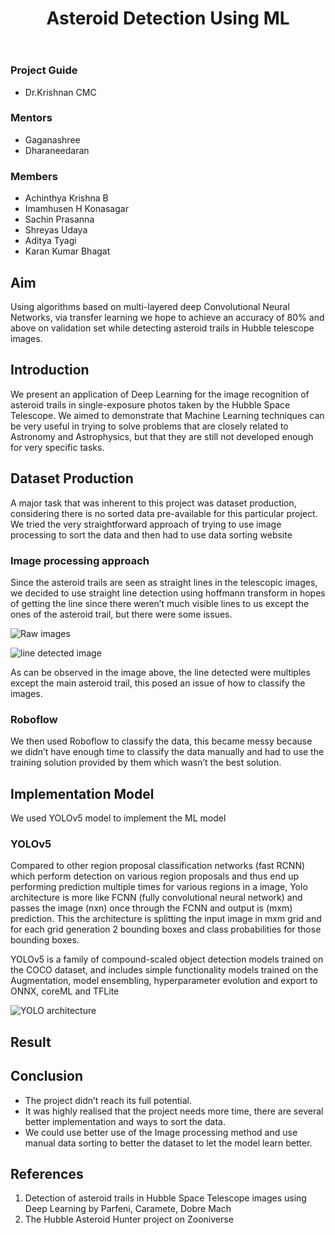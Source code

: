 ﻿---
layout: post

title: "Asteroid Detection Using ML"

description: "Detection of Asteroid trails in Hubble Space Telescope images"

categories: envision

thumbnail: "placeholder-image.jpg"

year: 2022
---

### Project Guide

- Dr.Krishnan CMC

### Mentors

- Gaganashree
- Dharaneedaran

### Members

- Achinthya Krishna B
- Imamhusen H Konasagar
- Sachin Prasanna
- Shreyas Udaya
- Aditya Tyagi
- Karan Kumar Bhagat

## Aim

Using algorithms based on multi-layered deep Convolutional Neural Networks, via transfer learning we hope to achieve an accuracy of 80% and above on validation set while detecting asteroid trails in Hubble telescope images.

## Introduction

We present an application of Deep Learning for the image recognition of asteroid trails in single-exposure photos taken by the Hubble Space Telescope. We aimed to demonstrate that Machine Learning techniques can be very useful in trying to solve problems that are closely related to Astronomy and Astrophysics, but that they are still not developed enough for very specific tasks.

## Dataset Production

A major task that was inherent to this project was dataset production, considering there is no sorted data pre-available for this particular project. We tried the very straightforward approach of trying to use image processing to sort the data and then had to use data sorting website

### Image processing approach

Since the asteroid trails are seen as straight lines in the telescopic images, we decided to use straight line detection using hoffmann transform in hopes of getting the line since there weren’t much visible lines to us except the ones of the asteroid trail, but there were some issues.

![Raw images](/virtual-expo/assets/img/envision/diode/ATD-2.jpg)

![line detected image](/virtual-expo/assets/img/envision/diode/ATD-1.jpg)

As can be observed in the image above, the line detected were multiples except the main asteroid trail, this posed an issue of how to classify the images.

### Roboflow

We then used Roboflow to classify the data, this became messy because we didn’t have enough time to classify the data manually and had to use the training solution provided by them which wasn’t the best solution.

## Implementation Model

We used YOLOv5 model to implement the ML model

### YOLOv5

Compared to other region proposal classification networks (fast RCNN) which perform detection on various region proposals and thus end up performing prediction multiple times for various regions in a image, Yolo architecture is more like FCNN (fully convolutional neural network) and passes the image (nxn) once through the FCNN and output is (mxm) prediction. This the architecture is splitting the input image in mxm grid and for each grid generation 2 bounding boxes and class probabilities for those bounding boxes.

YOLOv5 is a family of compound-scaled object detection models trained on the COCO dataset, and includes simple functionality models trained on the Augmentation, model ensembling, hyperparameter evolution and export to ONNX, coreML and TFLite

![YOLO architecture](/virtual-expo/assets/img/envision/diode/ATD-3.png)

## Result

## Conclusion

- The project didn’t reach its full potential.
- It was highly realised that the project needs more time, there are several better implementation and ways to sort the data.
- We could use better use of the Image processing method and use manual data sorting to better the dataset to let the model learn better.

## References

1. Detection of asteroid trails in Hubble Space Telescope images using Deep Learning by Parfeni, Caramete, Dobre Mach
2. The Hubble Asteroid Hunter project on Zooniverse
